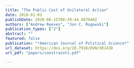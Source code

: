 ```yaml
---
title: "The Public Cost of Unilateral Action"
date: 2018-01-01
publishDate: 2020-06-15T00:39:44.407940Z
authors: ["Andrew Reeves", "Jon C. Rogowski"]
publication_types: ["2"]
abstract: ""
featured: false
publication: "*American Journal of Political Science*"
url_dataset: https://doi.org/10.7910/DVN/XRJ43D
url_pdf: "papers/constraints.pdf"

---
```


